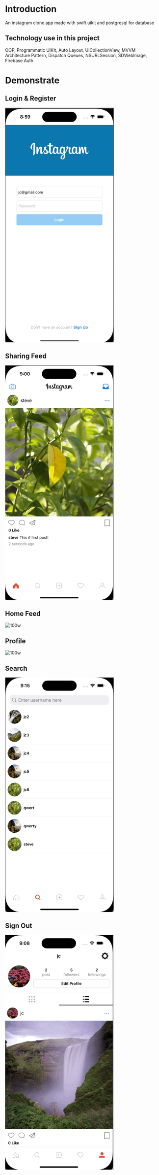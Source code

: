 <h1>Introduction</h1>
<p>An instagram clone app made with swift uikit and postgresql for database</p>

<h2>Technology use in this project</h2>
<p>OOP, Programmatic UIKit, Auto Layout, UICollectionView, MVVM Architecture Pattern, Dispatch Queues, NSURLSession, SDWebImage, Firebase Auth</p>

<h1>Demonstrate</h2>

<h2>Login & Register</h2>

![100w](gif/LoginAndRegister.gif)<br>
<h2>Sharing Feed</h2>

![100w](gif/SharePhoto.gif)<br>
<h2>Home Feed</h2>

![100w](gif/HomeViewController.gif)<br>
<h2>Profile</h2>

![100w](gif/ProfileViewController.gif)<br>
<h2>Search</h2>

![100w](gif/SearchViewController.gif)<br>
<h2>Sign Out</h2>

![100w](gif/Logout.gif)<br>
